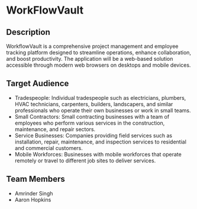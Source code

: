 # WorkFlowVault


## Description

WorkflowVault is a comprehensive project management and employee tracking platform designed to streamline operations, enhance collaboration, and boost productivity. The application will be a web-based solution accessible through modern web browsers on desktops and mobile devices.

## Target Audience

- Tradespeople: Individual tradespeople such as electricians, plumbers, HVAC technicians, carpenters, builders, landscapers, and similar professionals who operate their own businesses or work in small teams.
- Small Contractors: Small contracting businesses with a team of employees who perform various services in the construction, maintenance, and repair sectors.
- Service Businesses: Companies providing field services such as installation, repair, maintenance, and inspection services to residential and commercial customers.
- Mobile Workforces: Businesses with mobile workforces that operate remotely or travel to different job sites to deliver services.

## Team Members

- Amrinder Singh
- Aaron Hopkins